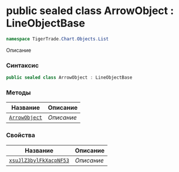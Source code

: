 
# public sealed class ArrowObject : LineObjectBase
```csharp
namespace TigerTrade.Chart.Objects.List
```



Описание

### Синтаксис
```csharp
public sealed class ArrowObject : LineObjectBase
```


### Методы
| Название | Описание |
| --- | --- |
| [`ArrowObject`](./ArrowObject.cs/Методы/ArrowObject.md) | *Описание* |

### Свойства
| Название | Описание |
| --- | --- |
| [`xsuJlZ3bylFkXacpNF53`](./ArrowObject.cs/Свойства/xsuJlZ3bylFkXacpNF53.md) | *Описание* |



